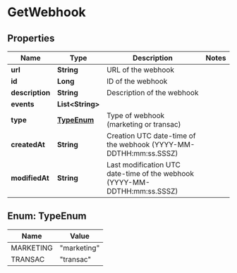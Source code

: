 
# GetWebhook

## Properties
Name | Type | Description | Notes
------------ | ------------- | ------------- | -------------
**url** | **String** | URL of the webhook | 
**id** | **Long** | ID of the webhook | 
**description** | **String** | Description of the webhook | 
**events** | **List&lt;String&gt;** |  | 
**type** | [**TypeEnum**](#TypeEnum) | Type of webhook (marketing or transac) | 
**createdAt** | **String** | Creation UTC date-time of the webhook (YYYY-MM-DDTHH:mm:ss.SSSZ) | 
**modifiedAt** | **String** | Last modification UTC date-time of the webhook (YYYY-MM-DDTHH:mm:ss.SSSZ) | 


<a name="TypeEnum"></a>
## Enum: TypeEnum
Name | Value
---- | -----
MARKETING | &quot;marketing&quot;
TRANSAC | &quot;transac&quot;



